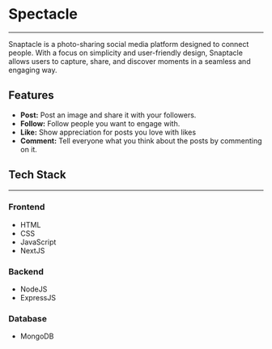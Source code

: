 # Spectacle
---
Snaptacle is a photo-sharing social media platform designed to connect people. With a focus on simplicity and user-friendly design, Snaptacle allows users to capture, share, and discover moments in a seamless and engaging way.

## Features
- **Post:** Post an image and share it with your followers.
- **Follow:** Follow people you want to engage with.
- **Like:** Show appreciation for posts you love with likes
- **Comment:** Tell everyone what you think about the posts by commenting on it.

## Tech Stack
---
### Frontend
- HTML
- CSS
- JavaScript
- NextJS

### Backend
- NodeJS
- ExpressJS

### Database
- MongoDB